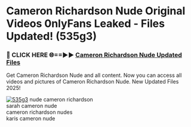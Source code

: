 # Cameron Richardson Nude Original Videos 0nlyFans Leaked - Files Updated! (535g3)

<h3>🔴 CLICK HERE 🌐==►► <a href="https://tinyurl.com/5h6xmrr3" rel="nofollow">Cameron Richardson Nude Updated Files</a></h3>

Get Cameron Richardson Nude and all content. Now you can access all videos and pictures of Cameron Richardson Nude. New Updated Files 2025!

[![535g3](https://i.imgur.com/KVD873Z.gif)](https://tinyurl.com/5h6xmrr3)
nude cameron richardson<br>
sarah cameron nude<br>
cameron richardson nudes<br>
karis cameron nude